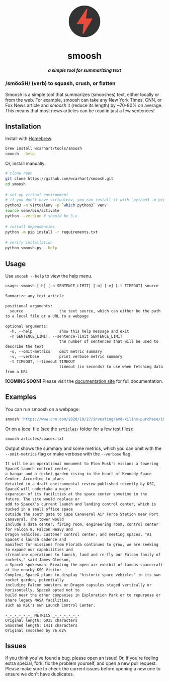<p align="center"><img alt="smoosh logo" src="logo.png" /></p>

<h1 align="center">smoosh</h1>
<h5 align="center">a simple tool for summarizing text</h5>

### /smo͞oSH/ (verb) to squash, crush, or flatten

Smoosh is a simple tool that summarizes (smooshes) text, either locally or from the web. For example, smoosh can take any New York Times, CNN, or Fox News article and _smoosh_ it (reduce its length) by ~70-80% on average. This means that most news articles can be read in just a few sentences!

## Installation

Install with [Homebrew](https://brew.sh):
```bash
brew install wcarhart/tools/smoosh
smoosh --help
```

Or, install manually:
```bash
# clone repo
git clone https://github.com/wcarhart/smoosh.git
cd smoosh

# set up virtual environment
# if you don't have virtualenv, you can install it with `python3 -m pip install virtualenv`
python3 -m virtualenv -p `which python3` venv
source venv/bin/activate
python --version # should be 3.x

# install dependencies
python -m pip install -r requirements.txt

# verify installation
python smoosh.py --help
```

## Usage

Use `smoosh --help` to view the help menu.

```
usage: smoosh [-h] [-n SENTENCE_LIMIT] [-o] [-v] [-t TIMEOUT] source

Summarize any text article

positional arguments:
  source                the text source, which can either be the path to a local file or a URL to a webpage

optional arguments:
  -h, --help            show this help message and exit
  -n SENTENCE_LIMIT, --sentence-limit SENTENCE_LIMIT
                        the number of sentences that will be used to describe the text
  -o, --omit-metrics    omit metric summary
  -v, --verbose         print verbose metric summary
  -t TIMEOUT, --timeout TIMEOUT
                        timeout (in seconds) to use when fetching data from a URL
```

**[COMING SOON]** Please visit the [documentation site](https://willcarhart.dev/docs/smoosh) for full documentation.

## Examples

You can run smoosh on a webpage:
```bash
smoosh 'https://www.cnn.com/2020/10/27/investing/amd-xilinx-purchase/index.html'
```
Or on a local file (see the [`articles/`](https://github.com/wcarhart/smoosh/tree/master/articles) folder for a few test files):
```bash
smoosh articles/spacex.txt
```
Output shows the summary and some metrics, which you can omit with the `--omit-metrics` flag or make verbose with the `--verbose` flag.
```
It will be an operational monument to Elon Musk's vision: a towering SpaceX launch control center,
a hangar and a rocket garden rising in the heart of Kennedy Space Center. According to plans
detailed in a draft environmental review published recently by KSC, SpaceX will undertake a major
expansion of its facilities at the space center sometime in the future. The site would replace or
add to SpaceX's current launch and landing control center, which is tucked in a small office space
outside the south gate to Cape Canaveral Air Force Station near Port Canaveral. The tower would
include a data center; firing room; engineering room; control center for Falcon 9, Falcon Heavy and
Dragon vehicles; customer control center; and meeting spaces. "As SpaceX's launch cadence and
manifest for missions from Florida continues to grow, we are seeking to expand our capabilities and
streamline operations to launch, land and re-fly our Falcon family of rockets," said James Gleeson,
a SpaceX spokesman. Rivaling the open-air exhibit of famous spacecraft at the nearby KSC Visitor
Complex, SpaceX plans to display "historic space vehicles" in its own rocket garden, potentially
including Falcon boosters or Dragon capsules staged vertically or horizontally. SpaceX opted not to
build near the other companies in Exploration Park or to repurpose or share legacy NASA facilities,
such as KSC's own Launch Control Center.

-_-_-_-_-_-_ METRICS _-_-_-_-_-_-
Original length: 6035 characters
Smooshed length: 1411 characters
Original smooshed by 76.62%
```

## Issues
If you think you've found a bug, please open an issue! Or, if you're feeling extra special, fork, fix the problem yourself, and open a new pull request. Please make sure to check the current issues before opening a new one to ensure we don't have duplicates.
